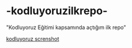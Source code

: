 # -kodluyoruzilkrepo-
 "Kodluyoruz Eğitimi kapsamında açtığım ilk repo"

[kodluyoruz screnshot](https://i.hizliresim.com/8gkt1dr.png)